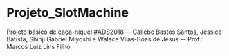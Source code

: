 # Projeto_SlotMachine
 Projeto básico de caça-níquel #ADS2018 -- Callebe Bastos Santos, Jéssica Batista, Shinji Gabriel Miyoshi e Walace Vilas-Boas de Jesus -- Prof.: Marcos Luiz Lins Filho
